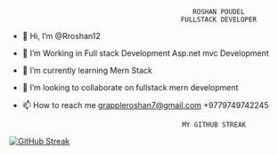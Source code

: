                                                   ROSHAN POUDEL
                                               FULLSTACK DEVELOPER


- 👋 Hi, I’m @Rroshan12
- 👀 I’m Working in  Full stack Development Asp.net mvc Development
- 🌱 I’m currently learning Mern Stack
- 💞️ I’m looking to collaborate on fullstack mern development
- 📫 How to reach me  grappleroshan7@gmail.com +9779749742245 


                                              MY GITHUB STREAK
                                              
[![GitHub Streak](https://github-readme-streak-stats.herokuapp.com/?user=Rroshan12)](https://git.io/streak-stats)



